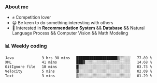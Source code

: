 ### About me

- ✊ Competition lover
- 😀 Be keen to do something interesting with others
- 🎈 Interested in **Recommendation System** && **Database** && Natural Language Process && Computer Vision && Math Modeling


### 📊 Weekly coding
<!--START_SECTION:waka-->

```txt
Java             3 hrs 38 mins   ███████████████████▒░░░░░   77.89 %
XML              41 mins         ███▓░░░░░░░░░░░░░░░░░░░░░   14.68 %
GitIgnore file   10 mins         █░░░░░░░░░░░░░░░░░░░░░░░░   03.73 %
Velocity         5 mins          ▓░░░░░░░░░░░░░░░░░░░░░░░░   02.09 %
Text             3 mins          ▒░░░░░░░░░░░░░░░░░░░░░░░░   01.29 %
```

<!--END_SECTION:waka-->
